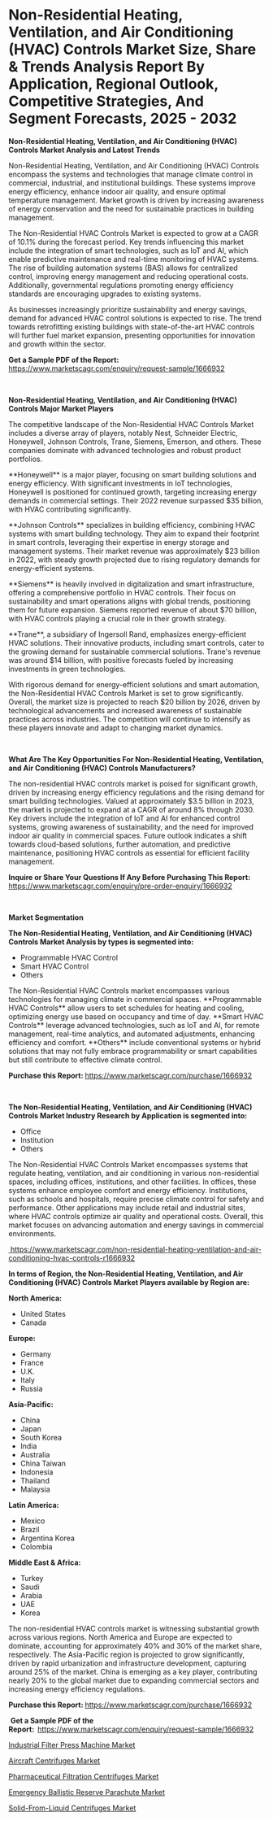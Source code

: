 <p><h1>Non-Residential Heating, Ventilation, and Air Conditioning (HVAC) Controls Market Size, Share & Trends Analysis Report By Application, Regional Outlook, Competitive Strategies, And Segment Forecasts, 2025 - 2032</h1></p><p><strong>Non-Residential Heating, Ventilation, and Air Conditioning (HVAC) Controls Market Analysis and Latest Trends</strong></p>
<p><p>Non-Residential Heating, Ventilation, and Air Conditioning (HVAC) Controls encompass the systems and technologies that manage climate control in commercial, industrial, and institutional buildings. These systems improve energy efficiency, enhance indoor air quality, and ensure optimal temperature management. Market growth is driven by increasing awareness of energy conservation and the need for sustainable practices in building management. </p><p>The Non-Residential HVAC Controls Market is expected to grow at a CAGR of 10.1% during the forecast period. Key trends influencing this market include the integration of smart technologies, such as IoT and AI, which enable predictive maintenance and real-time monitoring of HVAC systems. The rise of building automation systems (BAS) allows for centralized control, improving energy management and reducing operational costs. Additionally, governmental regulations promoting energy efficiency standards are encouraging upgrades to existing systems.</p><p>As businesses increasingly prioritize sustainability and energy savings, demand for advanced HVAC control solutions is expected to rise. The trend towards retrofitting existing buildings with state-of-the-art HVAC controls will further fuel market expansion, presenting opportunities for innovation and growth within the sector.</p></p>
<p><strong>Get a Sample PDF of the Report:&nbsp;</strong> <a href="https://www.marketscagr.com/enquiry/request-sample/1666932?utm_campaign=1879&utm_medium=2&utm_source=Github&utm_content=ia&utm_term=11042025&utm_id=non-residential-heating-ventilation-and-air-conditioning-hvac-controls">https://www.marketscagr.com/enquiry/request-sample/1666932</a></p>
<p>&nbsp;</p>
<p><strong>Non-Residential Heating, Ventilation, and Air Conditioning (HVAC) Controls Major Market Players</strong></p>
<p><p>The competitive landscape of the Non-Residential HVAC Controls Market includes a diverse array of players, notably Nest, Schneider Electric, Honeywell, Johnson Controls, Trane, Siemens, Emerson, and others. These companies dominate with advanced technologies and robust product portfolios.</p><p>**Honeywell** is a major player, focusing on smart building solutions and energy efficiency. With significant investments in IoT technologies, Honeywell is positioned for continued growth, targeting increasing energy demands in commercial settings. Their 2022 revenue surpassed $35 billion, with HVAC contributing significantly.</p><p>**Johnson Controls** specializes in building efficiency, combining HVAC systems with smart building technology. They aim to expand their footprint in smart controls, leveraging their expertise in energy storage and management systems. Their market revenue was approximately $23 billion in 2022, with steady growth projected due to rising regulatory demands for energy-efficient systems.</p><p>**Siemens** is heavily involved in digitalization and smart infrastructure, offering a comprehensive portfolio in HVAC controls. Their focus on sustainability and smart operations aligns with global trends, positioning them for future expansion. Siemens reported revenue of about $70 billion, with HVAC controls playing a crucial role in their growth strategy.</p><p>**Trane**, a subsidiary of Ingersoll Rand, emphasizes energy-efficient HVAC solutions. Their innovative products, including smart controls, cater to the growing demand for sustainable commercial solutions. Trane's revenue was around $14 billion, with positive forecasts fueled by increasing investments in green technologies.</p><p>With rigorous demand for energy-efficient solutions and smart automation, the Non-Residential HVAC Controls Market is set to grow significantly. Overall, the market size is projected to reach $20 billion by 2026, driven by technological advancements and increased awareness of sustainable practices across industries. The competition will continue to intensify as these players innovate and adapt to changing market dynamics.</p></p>
<p>&nbsp;</p>
<p><strong>What Are The Key Opportunities For Non-Residential Heating, Ventilation, and Air Conditioning (HVAC) Controls Manufacturers?</strong></p>
<p><p>The non-residential HVAC controls market is poised for significant growth, driven by increasing energy efficiency regulations and the rising demand for smart building technologies. Valued at approximately $3.5 billion in 2023, the market is projected to expand at a CAGR of around 8% through 2030. Key drivers include the integration of IoT and AI for enhanced control systems, growing awareness of sustainability, and the need for improved indoor air quality in commercial spaces. Future outlook indicates a shift towards cloud-based solutions, further automation, and predictive maintenance, positioning HVAC controls as essential for efficient facility management.</p></p>
<p><strong>Inquire or Share Your Questions If Any Before Purchasing This Report:</strong> <a href="https://www.marketscagr.com/enquiry/pre-order-enquiry/1666932?utm_campaign=1879&utm_medium=2&utm_source=Github&utm_content=ia&utm_term=11042025&utm_id=non-residential-heating-ventilation-and-air-conditioning-hvac-controls">https://www.marketscagr.com/enquiry/pre-order-enquiry/1666932</a></p>
<p>&nbsp;</p>
<p><strong>Market Segmentation</strong></p>
<p><strong>The Non-Residential Heating, Ventilation, and Air Conditioning (HVAC) Controls Market Analysis by types is segmented into:</strong></p>
<p><ul><li>Programmable HVAC Control</li><li>Smart HVAC Control</li><li>Others</li></ul></p>
<p><p>The Non-Residential HVAC Controls market encompasses various technologies for managing climate in commercial spaces. **Programmable HVAC Controls** allow users to set schedules for heating and cooling, optimizing energy use based on occupancy and time of day. **Smart HVAC Controls** leverage advanced technologies, such as IoT and AI, for remote management, real-time analytics, and automated adjustments, enhancing efficiency and comfort. **Others** include conventional systems or hybrid solutions that may not fully embrace programmability or smart capabilities but still contribute to effective climate control.</p></p>
<p><strong>Purchase this Report:&nbsp;</strong><a href="https://www.marketscagr.com/purchase/1666932?utm_campaign=1879&utm_medium=2&utm_source=Github&utm_content=ia&utm_term=11042025&utm_id=non-residential-heating-ventilation-and-air-conditioning-hvac-controls">https://www.marketscagr.com/purchase/1666932</a></p>
<p>&nbsp;</p>
<p><strong>The Non-Residential Heating, Ventilation, and Air Conditioning (HVAC) Controls Market Industry Research by Application is segmented into:</strong></p>
<p><ul><li>Office</li><li>Institution</li><li>Others</li></ul></p>
<p><p>The Non-Residential HVAC Controls Market encompasses systems that regulate heating, ventilation, and air conditioning in various non-residential spaces, including offices, institutions, and other facilities. In offices, these systems enhance employee comfort and energy efficiency. Institutions, such as schools and hospitals, require precise climate control for safety and performance. Other applications may include retail and industrial sites, where HVAC controls optimize air quality and operational costs. Overall, this market focuses on advancing automation and energy savings in commercial environments.</p></p>
<p><a href="https://www.marketscagr.com/non-residential-heating-ventilation-and-air-conditioning-hvac-controls-r1666932?utm_campaign=1879&utm_medium=2&utm_source=Github&utm_content=ia&utm_term=11042025&utm_id=non-residential-heating-ventilation-and-air-conditioning-hvac-controls">&nbsp;https://www.marketscagr.com/non-residential-heating-ventilation-and-air-conditioning-hvac-controls-r1666932</a></p>
<p><strong>In terms of Region, the Non-Residential Heating, Ventilation, and Air Conditioning (HVAC) Controls Market Players available by Region are:</strong></p>
<p>
    <p> <strong> North America: </strong>
        <ul>
            <li>United States</li>
            <li>Canada</li>
        </ul>
        </p> 
    <p> <strong> Europe: </strong>
        <ul>
            <li>Germany</li>
            <li>France</li>
            <li>U.K.</li>
            <li>Italy</li>
            <li>Russia</li>
        </ul>
        </p> 
    <p> <strong> Asia-Pacific: </strong>
        <ul>
            <li>China</li>
            <li>Japan</li>
            <li>South Korea</li>
            <li>India</li>
            <li>Australia</li>
            <li>China Taiwan</li>
            <li>Indonesia</li>
            <li>Thailand</li>
            <li>Malaysia</li>
        </ul>
        </p> 
    <p> <strong> Latin America: </strong>
        <ul>
            <li>Mexico</li>
            <li>Brazil</li>
            <li>Argentina Korea</li>
            <li>Colombia</li>
        </ul>
        </p> 
    <p> <strong> Middle East & Africa: </strong>
        <ul>
            <li>Turkey</li>
            <li>Saudi</li>
            <li>Arabia</li>
            <li>UAE</li>
            <li>Korea</li>
        </ul>
    </p>
    </p>
<p><p>The non-residential HVAC controls market is witnessing substantial growth across various regions. North America and Europe are expected to dominate, accounting for approximately 40% and 30% of the market share, respectively. The Asia-Pacific region is projected to grow significantly, driven by rapid urbanization and infrastructure development, capturing around 25% of the market. China is emerging as a key player, contributing nearly 20% to the global market due to expanding commercial sectors and increasing energy efficiency regulations.</p></p>
<p><strong>Purchase this Report: </strong><a href="https://www.marketscagr.com/purchase/1666932?utm_campaign=1879&utm_medium=2&utm_source=Github&utm_content=ia&utm_term=11042025&utm_id=non-residential-heating-ventilation-and-air-conditioning-hvac-controls">https://www.marketscagr.com/purchase/1666932</a></p>
<p>&nbsp;<strong>Get a Sample PDF of the Report:&nbsp;&nbsp;</strong><a href="https://www.marketscagr.com/enquiry/request-sample/1666932?utm_campaign=1879&utm_medium=2&utm_source=Github&utm_content=ia&utm_term=11042025&utm_id=non-residential-heating-ventilation-and-air-conditioning-hvac-controls">https://www.marketscagr.com/enquiry/request-sample/1666932</a></p>
<p><strong></strong></p>
<p><p><a href="https://github.com/duerknikko44/Market-Research-Report-List-1/blob/main/industrial-filter-press-machine-market.md?utm_campaign=1879&utm_medium=2&utm_source=Github&utm_content=ia&utm_term=11042025&utm_id=non-residential-heating-ventilation-and-air-conditioning-hvac-controls">Industrial Filter Press Machine Market</a></p><p><a href="https://github.com/pelegeazlie5/Market-Research-Report-List-1/blob/main/aircraft-centrifuges-market.md?utm_campaign=1879&utm_medium=2&utm_source=Github&utm_content=ia&utm_term=11042025&utm_id=non-residential-heating-ventilation-and-air-conditioning-hvac-controls">Aircraft Centrifuges Market</a></p><p><a href="https://github.com/paulierasho/Market-Research-Report-List-1/blob/main/pharmaceutical-filtration-centrifuges-market.md?utm_campaign=1879&utm_medium=2&utm_source=Github&utm_content=ia&utm_term=11042025&utm_id=non-residential-heating-ventilation-and-air-conditioning-hvac-controls">Pharmaceutical Filtration Centrifuges Market</a></p><p><a href="https://github.com/poskaturovtl/Market-Research-Report-List-1/blob/main/emergency-ballistic-reserve-parachute-market.md?utm_campaign=1879&utm_medium=2&utm_source=Github&utm_content=ia&utm_term=11042025&utm_id=non-residential-heating-ventilation-and-air-conditioning-hvac-controls">Emergency Ballistic Reserve Parachute Market</a></p><p><a href="https://github.com/rafiishibu00/Market-Research-Report-List-1/blob/main/solid-from-liquid-centrifuges-market.md?utm_campaign=1879&utm_medium=2&utm_source=Github&utm_content=ia&utm_term=11042025&utm_id=non-residential-heating-ventilation-and-air-conditioning-hvac-controls">Solid-From-Liquid Centrifuges Market</a></p></p>